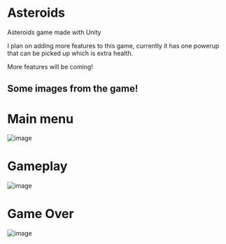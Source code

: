 # Asteroids
Asteroids game made with Unity

I plan on adding more features to this game, currently it has one powerup that can be picked up which is extra health.

More features will be coming!


## Some images from the game!

# Main menu
![image](https://user-images.githubusercontent.com/55638248/164568074-86b8ea68-c262-4402-9af2-3719d26f0063.png)

# Gameplay

![image](https://user-images.githubusercontent.com/55638248/164568194-57f5f94f-0c69-4744-9c05-13022495ecfd.png)

# Game Over

![image](https://user-images.githubusercontent.com/55638248/164568221-940fc4c8-8568-495b-bd34-1f40cc625d55.png)


